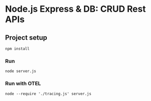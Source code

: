 # Node.js Express & DB: CRUD Rest APIs


## Project setup
```
npm install
```

### Run
```
node server.js
```

### Run with OTEL
```
node --require './tracing.js' server.js
```
